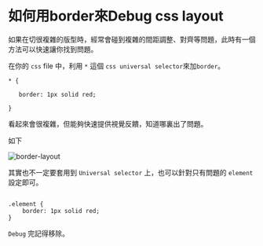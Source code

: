 # 如何用border來Debug css layout

如果在切很複雜的版型時，經常會碰到複雜的間距調整、對齊等問題，此時有一個方法可以快速讓你找到問題。


在你的 `css` file 中，利用 `*` 這個 `css universal selector`來加`border`。

```
* {

   border: 1px solid red;

}
```

看起來會很複雜，但能夠快速提供視覺反饋，知道哪裏出了問題。


如下

![border-layout](/images/2018/06/border-layout.png)


其實也不一定要套用到 `Universal selector` 上，也可以針對只有問題的 `element`
設定即可。

```

.element {
    border: 1px solid red;
}

```

`Debug` 完記得移除。

